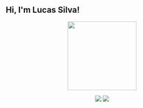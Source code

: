## Hi, I'm Lucas Silva!
<div align="center">
  <a href="https://github.com/lucasnds">
 <p><img height="180em" src="https://github-readme-stats.vercel.app/api/top-langs/?username=lucasnds&layout=compact&langs_count=7&theme=dark"/></p>
</div>
<div align="center" style="display: inline_block">
<div align="center"> 
  <a href = "mailto:lucasdoismile16@gmail.com"><img src="https://img.shields.io/badge/-Gmail-%23333?style=for-the-badge&logo=gmail&logoColor=white" target="_blank"></a>
  <a href="https://www.linkedin.com/in/lucasnds26/" target="_blank"><img src="https://img.shields.io/badge/-LinkedIn-%230077B5?style=for-the-badge&logo=linkedin&logoColor=white" target="_blank"></a> 
  
 
 
</div>
  



